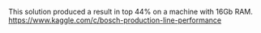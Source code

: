 This solution produced a result in top 44% on a machine with 16Gb RAM.
https://www.kaggle.com/c/bosch-production-line-performance
